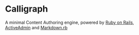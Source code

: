 Calligraph
==

A minimal Content Authoring engine, powered by [Ruby on Rails](http://rubyonrails.org/), [ActiveAdmin](http://activeadmin.info/) and [Markdown.rb](https://rubygems.org/gems/markdown)